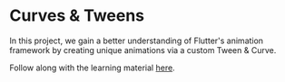 # Curves & Tweens

In this project, we gain a better understanding of Flutter's animation framework by creating unique animations via a custom Tween & Curve.

Follow along with the learning material [here](https://lp3.medium.com/63c0c29f8e1a).
